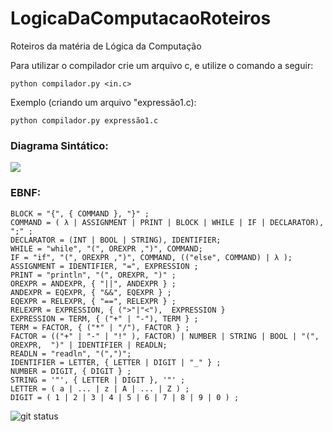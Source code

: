# LogicaDaComputacaoRoteiros
Roteiros da matéria de Lógica da Computação


Para utilizar o compilador crie um arquivo c, e utilize o comando a seguir:

`python compilador.py <in.c>`

Exemplo (criando um arquivo "expressão1.c):

`python compilador.py expressão1.c`

### Diagrama Sintático:

<img src=Diagrama+-.png>

### EBNF:

```
BLOCK = "{", { COMMAND }, "}" ; 
COMMAND = ( λ | ASSIGNMENT | PRINT | BLOCK | WHILE | IF | DECLARATOR), ";" ; 
DECLARATOR = (INT | BOOL | STRING), IDENTIFIER;
WHILE = "while", "(", OREXPR ,")", COMMAND;
IF = "if", "(", OREXPR ,")", COMMAND, (("else", COMMAND) | λ );
ASSIGNMENT = IDENTIFIER, "=", EXPRESSION ; 
PRINT = "println", "(", OREXPR, ")" ; 
OREXPR = ANDEXPR, { "||", ANDEXPR } ;
ANDEXPR = EQEXPR, { "&&", EQEXPR } ;
EQEXPR = RELEXPR, { "==", RELEXPR } ;
RELEXPR = EXPRESSION, { (">"|"<"),  EXPRESSION }
EXPRESSION = TERM, { ("+" | "-"), TERM } ; 
TERM = FACTOR, { ("*" | "/"), FACTOR } ; 
FACTOR = (("+" | "-" | "!" ), FACTOR) | NUMBER | STRING | BOOL | "(", OREXPR,  ")" | IDENTIFIER | READLN;
READLN = "readln", "(",")";
IDENTIFIER = LETTER, { LETTER | DIGIT | "_" } ; 
NUMBER = DIGIT, { DIGIT } ; 
STRING = '"', { LETTER | DIGIT }, '"' ; 
LETTER = ( a | ... | z | A | ... | Z ) ; 
DIGIT = ( 1 | 2 | 3 | 4 | 5 | 6 | 7 | 8 | 9 | 0 ) ;

```

![git status](http://3.129.230.99/svg/mikomoares/LogicaDaComputacaoRoteiros/)